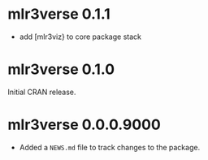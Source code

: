 # mlr3verse 0.1.1

* add [mlr3viz} to core package stack

# mlr3verse 0.1.0

Initial CRAN release.

# mlr3verse 0.0.0.9000

* Added a `NEWS.md` file to track changes to the package.
